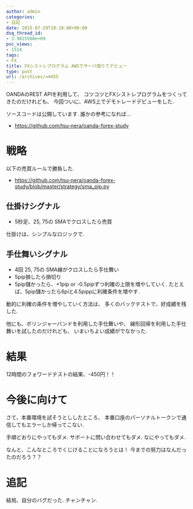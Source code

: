 ```yaml
---
author: admin
categories:
- 日記
date: 2015-07-29T10:10:00+00:00
dsq_thread_id:
- 3.9825508e+09
pvc_views:
- 1514
tags:
- FX
title: FXシストレプログラム AWSでサーバ借りてデビュー
type: post
url: /archives/=4455
---
```


OANDAのREST APIを利用して、
コツコツとFXシストレプログラムをつくってきたのだけれども、
今回ついに、AWS上でデモトレードデビューをした.

ソースコードは公開しています. 誰かの参考になれば...

-   <https://github.com/tsu-nera/oanda-forex-study>

戦略
====

以下の売買ルールで勝負した.

-   <https://github.com/tsu-nera/oanda-forex-study/blob/master/strategy/sma_pip.py>

仕掛けシグナル
--------------

-   5秒足、25, 75の SMAでクロスしたら売買

仕掛けは、シンプルなロジックで.

手仕舞いシグナル
----------------

-   4回 25, 75の SMA線がクロスしたら手仕舞い
-   5pip損したら損切り
-   5pip儲かったら、+1pip or -0.5pipずつ利確の上限を増やしていく.
    たとえば、5pip儲かったら6piと4.5pippに利確条件を増やす.

動的に利確の条件を増やしていく方法は、
多くのバックテストで、好成績を残した.

他にも、ボリンジャーバンドを利用した手仕舞いや、
線形回帰を利用した手仕舞いを試したのだけれども、
いまいちよい成績がでなかった.

結果
====

12時間のフォワードテストの結果、-450円！！

今後に向けて
============

さて、本番環境を試そうとししたところ、
本番口座のパーソナルトークンで通信してもエラーしか帰ってこない.

手順どおりにやってもダメ. サボートに問い合わせてもダメ.
なにやってもダメ.

なんと、こんなところでくじけることになろうとは！
今までの努力はなんだったのだろう？？

追記
====

結局、自分のバグだった. チャンチャン.
